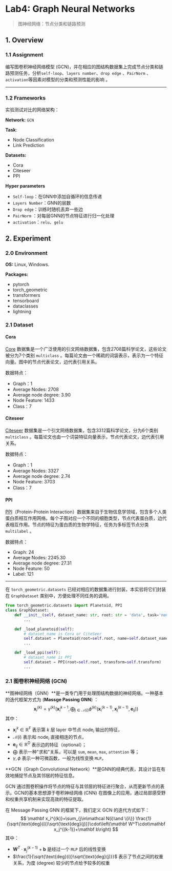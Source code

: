 # Lab4: Graph Neural Networks

> 图神经网络：节点分类和链路预测

## 1. Overview

### 1.1 Assignment

编写图卷积神经网络模型 (GCN)，并在相应的图结构数据集上完成节点分类和链路预测任务，分析`self-loop`、`layers number`、`drop edge` 、`PairNorm` 、`activation`等因素对模型的分类和预测性能的影响 。

----

### 1.2 Frameworks

实验测试对比的网络架构：

**Network:** `GCN`

**Task**: 

- Node Classification
- Link Prediction

**Datasets:**

- Cora
- Citeseer
- PPI

**Hyper parameters**

- `Self-loop`：在GNN中添加自循环的信息传递
- `Layers Number`：GNN的层数
- `Drop edge`：训练时随机丢弃一些边
- `PairNorm` ：对每层GNN的节点特征进行归一化处理
- `activation`：`relu`、`gelu`

## 2. Experiment

### 2.0 Environment

**OS:** Linux, Windows.

**Packages:** 

- pytorch
- torch_geometric
- transformers
- tensorboard
- dataclasses 
- lightning

### 2.1 Dataset

#### Cora 

[Core](https://linqs-data.soe.ucsc.edu/public/lbc/cora.tgz) 数据集是一个广泛使用的引文网络数据集，包含2708篇科学论文，这些论文被分为7个类别  `multiclass` 。每篇论文由一个稀疏的词袋表示，表示为一个特征向量。图中的节点代表论文，边代表引用关系。

数据特点：

- Graph：1
- Average Nodes: 2708
- Average node degree: 3.90
- Node Feature: 1433
- Class：7

#### Citeseer

[Citeseer](https://linqs-data.soe.ucsc.edu/public/lbc/citeseer.tgz) 数据集是一个引文网络数据集，包含3312篇科学论文，分为6个类别   `multiclass`  。每篇论文也由一个词袋特征向量表示，节点代表论文，边代表引用关系。

数据特点：

- Graph：1
- Average Nodes: 3327
- Average node degree: 2.74
- Node Feature: 3703
- Class：7

#### PPI

[PPI](http://snap.stanford.edu/graphsage/ppi.zip)（Protein-Protein Interaction）数据集来自于生物信息学领域，包含多个人类蛋白质相互作用网络。每个子图对应一个不同的细胞类型，节点代表蛋白质，边代表相互作用。节点的特征为蛋白质的生物学特征，任务为多标签节点分类   `multilabel`  。

数据特点：

- Graph: 24
- Average Nodes: 2245.30
- Average node degree: 27.31
- Node Feature: 50
- Label: 121

---

在 `torch_geometric.datasets` 已经对相应的数据集进行封装，本实验将它们封装在 `GraphDataset` 类别中，方便处理不同任务的调用。

```python
from torch_geometric.datasets import Planetoid, PPI
class GraphDataset:
    def __init__(self, dataset_name: str, root: str = 'data', task='node-cls'):
        ...

	def _load_planetoid(self):
		# dataset_name is Cora or CiteSeer
		self.dataset = Planetoid(root=self.root, name=self.dataset_name, transform=self.transform)
		...

	def _load_ppi(self):
        # dataset_name is PPI
		self.dataset = PPI(root=self.root, transform=self.transform)
        ...
```

### 2.1 图卷积神经网络 (GCN)

**图神经网络（GNN）**是一类专门用于处理图结构数据的神经网络。一种基本的迭代框架方式为 (**Massge Passing GNN**) ：
$$
\mathbf x_i^{(k)} = \gamma^{(k)}\left(\mathbf x_i^{k-1},\bigoplus_{j\in\mathcal N(i)}\phi^{(k)}(\mathbf x_i^{(k-1)},\mathbf x_j^{(k-1)},\mathbf e_{ij})\right)
$$
其中：

- $\mathbf x_i^{k}\in \mathbb R^F$ 表示第 $k$ 层 layer 中节点 $\text{node}_i$ 输出的特征，
- $\mathcal N(i)$ 表示和 $\text{node}_i$ 直接相连的节点，
- $\mathbf e_{ij}\in \mathbb R^D$ 表示边的特征（optional）；
- $\bigoplus$ 表示一种"求和"关系，可以是 `sum`, `mean`, `max`, `attention` 等；
- $\gamma,\phi$ 表示一种可微函数，一般为线性变换 `MLP`。

**GCN（Graph Convolutional Network）**是GNN的经典代表，其设计旨在有效地捕捉节点及其邻居的特征信息。

GCN 通过图卷积操作将节点的特征与其邻居的特征进行聚合，从而更新节点的表示。GCN的基本思想源于卷积神经网络 (CNN) 在图像上的应用，通过局部感受野和权重共享机制来实现高效的特征提取。

在 Message Passing GNN 的框架下，我们定义 GCN 的迭代方式如下：
$$
\mathbf x_i^{(k)}=\sum_{j\in\mathcal N(i)\and \{i\}} \frac{1}{\sqrt{\text{deg}(i)}\sqrt{\text{deg}(j)}}\cdot\left(\mathbf W^T\cdot\mathbf x_j^{(k-1)}+\mathbf b\right)
$$
其中：

- $\mathbf W^T\cdot\mathbf x_j^{(k-1)}+\mathbf b$ 是经过一个 `MLP` 后的线性变换
- $\frac{1}{\sqrt{\text{deg}(i)}\sqrt{\text{deg}(j)}}$ 表示了节点之间的权重关系，为度 (degree) 较少的节点给予较多的权重 
